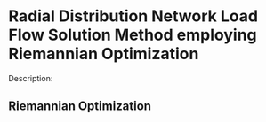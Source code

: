 # Radial Distribution Network Load Flow Solution Method employing Riemannian Optimization

Description: 

## Riemannian Optimization

